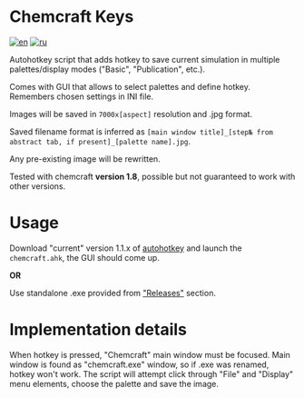 # Chemcraft Keys
[![en](https://img.shields.io/badge/lang-en-green.svg)](README.md)
[![ru](https://img.shields.io/badge/lang-ru-red.svg)](README.ru.md)

Autohotkey script that adds hotkey to save current simulation in multiple palettes/display modes ("Basic", "Publication", etc.).

Comes with GUI that allows to select palettes and define hotkey. Remembers chosen settings in INI file.

Images will be saved in `7000x[aspect]` resolution and .jpg format.

Saved filename format is inferred as `[main window title]_[step№ from abstract tab, if present]_[palette name].jpg`.

Any pre-existing image will be rewritten.
  
Tested with chemcraft **version 1.8**, possible but not guaranteed to work with other versions.
  
# Usage
Download "current" version 1.1.x of [autohotkey](https://www.autohotkey.com) and launch the `chemcraft.ahk`, the GUI should come up.

**OR**

Use standalone .exe provided from ["Releases"](https://github.com/alex-khod/chemcraft_keys/releases) section.

# Implementation details
When hotkey is pressed, "Chemcraft" main window must be focused. Main window is found as "chemcraft.exe" window, so if .exe was renamed, hotkey won't work.
The script will attempt click through "File" and "Display" menu elements, choose the palette and save the image.
